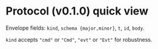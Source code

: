 # Protocol (v0.1.0) quick view
Envelope fields: `kind`, `schema {major,minor}`, `t`, `id`, `body`.

`kind` accepts `"cmd"` or `"Cmd"`, `"evt"` or `"Evt"` for robustness.
